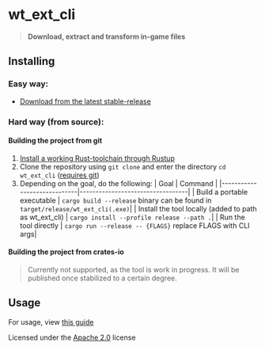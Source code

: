 # wt_ext_cli
>**Download, extract and transform in-game files**

## Installing

### Easy way:
- [Download from the latest stable-release](https://github.com/Warthunder-Open-Source-Foundation/wt_ext_cli/releases?q=prerelease:false)

### Hard way (from source):
#### Building the project from git
1. <a href="https://www.rust-lang.org/tools/install">Install a working Rust-toolchain through Rustup</a>
2. Clone the repository  using `git clone` and enter the directory `cd wt_ext_cli` ([requires git](https://github.com/git-guides/install-git))
3. Depending on the goal, do the following:
   | Goal                        | Command                          |
   |-----------------------------|----------------------------------|
   | Build a portable executable                               | `cargo build --release` binary can be found in `target/release/wt_ext_cli(.exe)`|
   | Install the tool locally (added to path as wt_ext_cli)    | `cargo install --profile release --path .`|
   | Run the tool directly                                     | `cargo run --release -- {FLAGS}` replace FLAGS with CLI args|

#### Building the project from crates-io
>Currently not supported, as the tool is work in progress. It will be published once stabilized to a certain degree.

## Usage
For usage, view [this guide](https://github.com/Warthunder-Open-Source-Foundation/wt_ext_cli/blob/master/usage_manual.md)
  
  
Licensed under the [Apache 2.0](https://github.com/Warthunder-Open-Source-Foundation/wt_blk/blob/master/LICENSE) license
